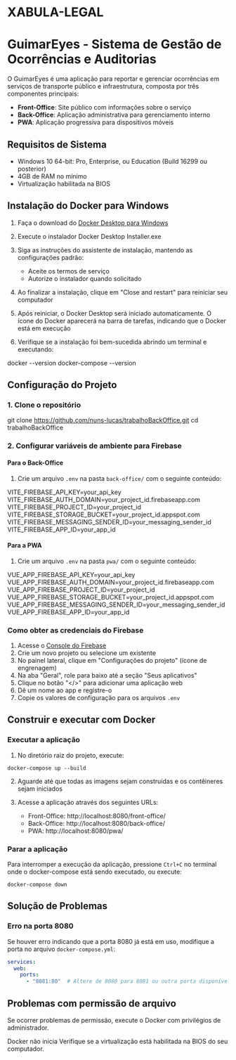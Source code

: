 # XABULA-LEGAL
# GuimarEyes - Sistema de Gestão de Ocorrências e Auditorias

O GuimarEyes é uma aplicação para reportar e gerenciar ocorrências em serviços de transporte público e infraestrutura, composta por três componentes principais:

- **Front-Office**: Site público com informações sobre o serviço
- **Back-Office**: Aplicação administrativa para gerenciamento interno
- **PWA**: Aplicação progressiva para dispositivos móveis

## Requisitos de Sistema

- Windows 10 64-bit: Pro, Enterprise, ou Education (Build 16299 ou posterior)
- 4GB de RAM no mínimo
- Virtualização habilitada na BIOS

## Instalação do Docker para Windows

1. Faça o download do [Docker Desktop para Windows](https://docs.docker.com/desktop/install/windows-install/)

2. Execute o instalador Docker Desktop Installer.exe

3. Siga as instruções do assistente de instalação, mantendo as configurações padrão:
   - Aceite os termos de serviço
   - Autorize o instalador quando solicitado

4. Ao finalizar a instalação, clique em "Close and restart" para reiniciar seu computador

5. Após reiniciar, o Docker Desktop será iniciado automaticamente. O ícone do Docker aparecerá na barra de tarefas, indicando que o Docker está em execução

6. Verifique se a instalação foi bem-sucedida abrindo um terminal e executando:

docker --version docker-compose --version


## Configuração do Projeto

### 1. Clone o repositório

git clone https://github.com/nuns-lucas/trabalhoBackOffice.git 
cd trabalhoBackOffice


### 2. Configurar variáveis de ambiente para Firebase

#### Para o Back-Office

1. Crie um arquivo `.env` na pasta `back-office/` com o seguinte conteúdo:

VITE_FIREBASE_API_KEY=your_api_key VITE_FIREBASE_AUTH_DOMAIN=your_project_id.firebaseapp.com VITE_FIREBASE_PROJECT_ID=your_project_id VITE_FIREBASE_STORAGE_BUCKET=your_project_id.appspot.com VITE_FIREBASE_MESSAGING_SENDER_ID=your_messaging_sender_id VITE_FIREBASE_APP_ID=your_app_id


#### Para a PWA

1. Crie um arquivo `.env` na pasta `pwa/` com o seguinte conteúdo:

VUE_APP_FIREBASE_API_KEY=your_api_key VUE_APP_FIREBASE_AUTH_DOMAIN=your_project_id.firebaseapp.com VUE_APP_FIREBASE_PROJECT_ID=your_project_id VUE_APP_FIREBASE_STORAGE_BUCKET=your_project_id.appspot.com VUE_APP_FIREBASE_MESSAGING_SENDER_ID=your_messaging_sender_id VUE_APP_FIREBASE_APP_ID=your_app_id


### Como obter as credenciais do Firebase

1. Acesse o [Console do Firebase](https://console.firebase.google.com/)
2. Crie um novo projeto ou selecione um existente
3. No painel lateral, clique em "Configurações do projeto" (ícone de engrenagem)
4. Na aba "Geral", role para baixo até a seção "Seus aplicativos"
5. Clique no botão "</>" para adicionar uma aplicação web
6. Dê um nome ao app e registre-o
7. Copie os valores de configuração para os arquivos `.env`

## Construir e executar com Docker

### Executar a aplicação

1. No diretório raiz do projeto, execute:

```
docker-compose up --build

```

2. Aguarde até que todas as imagens sejam construídas e os contêineres sejam iniciados

3. Acesse a aplicação através dos seguintes URLs:
   - Front-Office: http://localhost:8080/front-office/
   - Back-Office: http://localhost:8080/back-office/
   - PWA: http://localhost:8080/pwa/

### Parar a aplicação

Para interromper a execução da aplicação, pressione `Ctrl+C` no terminal onde o docker-compose está sendo executado, ou execute:

``` 
docker-compose down
```


## Solução de Problemas

### Erro na porta 8080
Se houver erro indicando que a porta 8080 já está em uso, modifique a porta no arquivo `docker-compose.yml`:

```yaml
services:
  web:
    ports:
      - "8081:80"  # Altere de 8080 para 8081 ou outra porta disponível
```

## Problemas com permissão de arquivo
Se ocorrer problemas de permissão, execute o Docker com privilégios de administrador.

Docker não inicia
Verifique se a virtualização está habilitada na BIOS do seu computador.